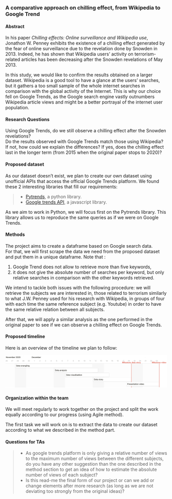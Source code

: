 ### A comparative approach on chilling effect, from Wikipedia to Google Trend


#### Abstract

In his paper *Chilling effects: Online surveillance and Wikipedia use*, Jonathon W. Penney exhibits the existence of a chilling effect generated by the fear of online surveillance due to the revelation done by Snowden in 2013. Indeed, he has shown that Wikipedia users’ activity on terrorism-related articles has been decreasing after the Snowden revelations of May 2013.  

In this study, we would like to confirm the results obtained on a larger dataset. Wikipedia is a good tool to have a glance at the users’ searches, but it gathers a too small sample of the whole internet searches in comparison with the global activity of the Internet. This is why our choice fell on Google Trends, as the Google search engine vastly outnumbers Wikipedia article views and might be a better portrayal of the internet user population.

#### Research Questions

Using Google Trends, do we still observe a chilling effect after the Snowden revelations?  
Do the results observed with Google Trends match those using Wikipedia? If not, how could we explain the differences? If yes, does the chilling effect last in the longer term (from 2015 when the original paper stops to 2020)?

#### Proposed dataset

As our dataset doesn’t exist, we plan to create our own dataset using unofficial APIs that access the official Google Trends platform.
We found these 2 interesting libraries that fill our requirements:
> * [Pytrends](https://pypi.org/project/pytrends/), a python library.  
> * [Google trends API](https://www.npmjs.com/package/google-trends-api), a javascript library.

As we aim to work in Python, we will focus first on the Pytrends library. This library allows us to reproduce the same queries as if we were on Google Trends.

#### Methods

The project aims to create a dataframe based on Google search data.  
For that, we will first scrape the data we need from the proposed dataset and put them in a unique dataframe. Note that :

1. Google Trend does not allow to retrieve more than five keywords,
2. it does not give the absolute number of searches per keyword, but only relative searches in comparison with the other keywords retrieved.

We intend to tackle both issues with the following procedure: we will retrieve the subjects we are interested in, those related to terrorism similarly to what J.W. Penney used for his research with Wikipedia, in groups of four with each time the same reference subject (e.g. Youtube) in order to have the same relative relation between all subjects.

After that, we will apply a similar analysis as the one performed in the original paper to see if we can observe a chilling effect on Google Trends.


#### Proposed timeline

Here is an overview of the timeline we plan to follow:
  				
![alt text](https://github.com/epfl-ada/ada-2020-project-milestone-p3-p3_pada1/raw/main/timeline.jpg "Timeline")


#### Organization within the team

We will meet regularly to work together on the project and split the work equally according to our progress (using Agile method).

The first task we will work on is to extract the data to create our dataset according to what we described in the method part.

#### Questions for TAs

> - As google trends platform is only giving a relative number of views to the maximum number of views between the different subjects, do you have any other suggestion than the one described in the method section to get an idea of how to estimate the absolute number of views of each subject?
> - Is this read-me the final form of our project or can we add or change elements after more research (as long as we are not deviating too strongly from the original ideas)?
